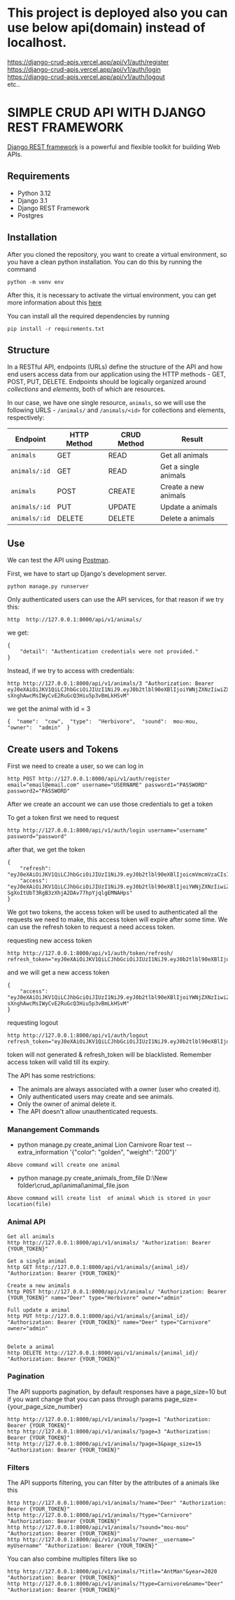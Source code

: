 
# This project is deployed also you can use below api(domain) instead of localhost.
https://django-crud-apis.vercel.app/api/v1/auth/register<br/>
https://django-crud-apis.vercel.app/api/v1/auth/login<br/>
https://django-crud-apis.vercel.app/api/v1/auth/logout<br/> 
etc..


# SIMPLE CRUD API WITH DJANGO REST FRAMEWORK
[Django REST framework](http://www.django-rest-framework.org/) is a powerful and flexible toolkit for building Web APIs.

## Requirements
- Python 3.12
- Django 3.1
- Django REST Framework
- Postgres

## Installation
After you cloned the repository, you want to create a virtual environment, so you have a clean python installation.
You can do this by running the command
```
python -m venv env
```

After this, it is necessary to activate the virtual environment, you can get more information about this [here](https://docs.python.org/3/tutorial/venv.html)

You can install all the required dependencies by running
```
pip install -r requirements.txt
```

## Structure
In a RESTful API, endpoints (URLs) define the structure of the API and how end users access data from our application using the HTTP methods - GET, POST, PUT, DELETE. Endpoints should be logically organized around _collections_ and _elements_, both of which are resources.


In our case, we have one single resource, `animals`, so we will use the following URLS - `/animals/` and `/animals/<id>` for collections and elements, respectively:

Endpoint |HTTP Method | CRUD Method | Result
-- | -- |-- |--
`animals` | GET | READ | Get all animals
`animals/:id` | GET | READ | Get a single animals
`animals`| POST | CREATE | Create a new animals
`animals/:id` | PUT | UPDATE | Update a animals
`animals/:id` | DELETE | DELETE | Delete a animals


## Use
We can test the API using [Postman](https://www.postman.com/).


First, we have to start up Django's development server.
```
python manage.py runserver
```
Only authenticated users can use the API services, for that reason if we try this:
```
http  http://127.0.0.1:8000/api/v1/animals/
```
we get:
```
{
    "detail": "Authentication credentials were not provided."
}
```
Instead, if we try to access with credentials:
```
http http://127.0.0.1:8000/api/v1/animals/3 "Authorization: Bearer eyJ0eXAiOiJKV1QiLCJhbGciOiJIUzI1NiJ9.eyJ0b2tlbl90eXBlIjoiYWNjZXNzIiwiZXhwIjoxNjE2MjA4Mjk1LCJqdGkiOiI4NGNhZmMzMmFiZDA0MDQ2YjZhMzFhZjJjMmRiNjUyYyIsInVzZXJfaWQiOjJ9.NJrs-sXnghAwcMsIWyCvE2RuGcQ3Hiu5p3vBmLkHSvM"
```
we get the animal with id = 3
```
{  "name":  "cow",  "type":  "Herbivore",  "sound":  mou-mou,  "owner":  "admin"  }
```

## Create users and Tokens

First we need to create a user, so we can log in
```
http POST http://127.0.0.1:8000/api/v1/auth/register email="email@email.com" username="USERNAME" password1="PASSWORD" password2="PASSWORD" 
```

After we create an account we can use those credentials to get a token

To get a token first we need to request
```
http http://127.0.0.1:8000/api/v1/auth/login username="username" password="password"
```
after that, we get the token
```
{
    "refresh": "eyJ0eXAiOiJKV1QiLCJhbGciOiJIUzI1NiJ9.eyJ0b2tlbl90eXBlIjoicmVmcmVzaCIsImV4cCI6MTYxNjI5MjMyMSwianRpIjoiNGNkODA3YTlkMmMxNDA2NWFhMzNhYzMxOTgyMzhkZTgiLCJ1c2VyX2lkIjozfQ.hP1wPOPvaPo2DYTC9M1AuOSogdRL_mGP30CHsbpf4zA",
    "access": "eyJ0eXAiOiJKV1QiLCJhbGciOiJIUzI1NiJ9.eyJ0b2tlbl90eXBlIjoiYWNjZXNzIiwiZXhwIjoxNjE2MjA2MjIxLCJqdGkiOiJjNTNlNThmYjE4N2Q0YWY2YTE5MGNiMzhlNjU5ZmI0NSIsInVzZXJfaWQiOjN9.Csz-SgXoItUbT3RgB3zXhjA2DAv77hpYjqlgEMNAHps"
}
```
We got two tokens, the access token will be used to authenticated all the requests we need to make, this access token will expire after some time.
We can use the refresh token to request a need access token.

requesting new access token
```
http http://127.0.0.1:8000/api/v1/auth/token/refresh/ refresh_token="eyJ0eXAiOiJKV1QiLCJhbGciOiJIUzI1NiJ9.eyJ0b2tlbl90eXBlIjoicmVmcmVzaCIsImV4cCI6MTYxNjI5MjMyMSwianRpIjoiNGNkODA3YTlkMmMxNDA2NWFhMzNhYzMxOTgyMzhkZTgiLCJ1c2VyX2lkIjozfQ.hP1wPOPvaPo2DYTC9M1AuOSogdRL_mGP30CHsbpf4zA"
```
and we will get a new access token
```
{
    "access": "eyJ0eXAiOiJKV1QiLCJhbGciOiJIUzI1NiJ9.eyJ0b2tlbl90eXBlIjoiYWNjZXNzIiwiZXhwIjoxNjE2MjA4Mjk1LCJqdGkiOiI4NGNhZmMzMmFiZDA0MDQ2YjZhMzFhZjJjMmRiNjUyYyIsInVzZXJfaWQiOjJ9.NJrs-sXnghAwcMsIWyCvE2RuGcQ3Hiu5p3vBmLkHSvM"
}
```


requesting logout
```
http http://127.0.0.1:8000/api/v1/auth/logout  refresh_token="eyJ0eXAiOiJKV1QiLCJhbGciOiJIUzI1NiJ9.eyJ0b2tlbl90eXBlIjoicmVmcmVzaCIsImV4cCI6MTYxNjI5MjMyMSwianRpIjoiNGNkODA3YTlkMmMxNDA2NWFhMzNhYzMxOTgyMzhkZTgiLCJ1c2VyX2lkIjozfQ.hP1wPOPvaPo2DYTC9M1AuOSogdRL_mGP30CHsbpf4zA
```
token will not generated & refresh_token will be blacklisted. Remember access token will valid till its expiry.




The API has some restrictions:
-   The animals are always associated with a owner (user who created it).
-   Only authenticated users may create and see animals.
-   Only the owner of animal delete it.
-   The API doesn't allow unauthenticated requests.


### Manangement Commands

-  python manage.py create_animal Lion Carnivore Roar test --extra_information '{\"color\": \"golden\", \"weight\": \"200\"}'

```
Above command will create one animal 
```

-  python manage.py create_animals_from_file D:\New folder\crud_api\animal\animal_file.json 
```
Above command will create list  of animal which is stored in your location(file)

```




### Animal API
```
Get all animals
http http://127.0.0.1:8000/api/v1/animals/ "Authorization: Bearer {YOUR_TOKEN}" 

Get a single animal
http GET http://127.0.0.1:8000/api/v1/animals/{animal_id}/ "Authorization: Bearer {YOUR_TOKEN}" 

Create a new animals
http POST http://127.0.0.1:8000/api/v1/animals/ "Authorization: Bearer {YOUR_TOKEN}" name="Deer" type="Herbivore" owner="admin" 

Full update a animal
http PUT http://127.0.0.1:8000/api/v1/animals/{animal_id}/ "Authorization: Bearer {YOUR_TOKEN}" name="Deer" type="Carnivore" owner="admin"

 
Delete a animal
http DELETE http://127.0.0.1:8000/api/v1/animals/{animal_id}/ "Authorization: Bearer {YOUR_TOKEN}"
```

### Pagination
The API supports pagination, by default responses have a page_size=10 but if you want change that you can pass through params page_size={your_page_size_number}
```
http http://127.0.0.1:8000/api/v1/animals/?page=1 "Authorization: Bearer {YOUR_TOKEN}"
http http://127.0.0.1:8000/api/v1/animals/?page=3 "Authorization: Bearer {YOUR_TOKEN}"
http http://127.0.0.1:8000/api/v1/animals/?page=3&page_size=15 "Authorization: Bearer {YOUR_TOKEN}"
```

### Filters
The API supports filtering, you can filter by the attributes of a animals like this
```
http http://127.0.0.1:8000/api/v1/animals/?name="Deer" "Authorization: Bearer {YOUR_TOKEN}"
http http://127.0.0.1:8000/api/v1/animals/?type="Carnivore" "Authorization: Bearer {YOUR_TOKEN}"
http http://127.0.0.1:8000/api/v1/animals/?sound="mou-mou" "Authorization: Bearer {YOUR_TOKEN}"
http http://127.0.0.1:8000/api/v1/animals/?owner__username=" myUsername" "Authorization: Bearer {YOUR_TOKEN}"
```

You can also combine multiples filters like so
```
http http://127.0.0.1:8000/api/v1/animals/?title="AntMan"&year=2020 "Authorization: Bearer {YOUR_TOKEN}"
http http://127.0.0.1:8000/api/v1/animals/?type=Carnivore&name="Deer" "Authorization: Bearer {YOUR_TOKEN}"
```

